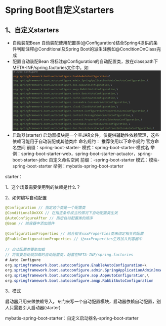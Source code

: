 # Spring Boot自定义starters

## 1、自定义starters

- 自动装配Bean
  自动装配使用配置类(@Configuration)结合Spring4提供的条件判断注释@Conditional及Spring Boot的派生注解如@ConditionOnClass完成
- 配置自动装配Bean
  将标注@Configuration的自动配置类，放在classpath下META-INF/spring.factories文件中，如
  ![](./images/2019-08-28_224723.png)
- 启动器(starter)
  启动器模块是一个空JAR文件，仅提供辅助性依赖管理，这些依赖可能用于自动装配或其他类库
  命名规约：
      推荐使用以下命令规约
      官方命名空间
         前缀：spring-boot-starter-
         模式：spring-boot-starter-模式名
         举例：spring-boot-starter-web，spring-boot-starter-actuator，spring-boot-starter-jdbc
      自定义命名空间
         前缀：-spring-boot-starter
         模式：模块-spring-boot-starter
         举例：mybatis-spring-boot-starter

starter：

1、这个场景需要使用到的依赖是什么？

2、如何编写自动配置

```java
@Configuration // 指定这个类是一个配置类
@ConditionalOnXXX // 在指定条件成立的情况下自动配置类生效
@AutoConfigureAfter // 指定自动配置类的顺序
@Bean // 给容器中添加组件

@ConfigurationProperties // 结合相关xxxProperties类来绑定相关的配置
@EnableConfigurationProperties // 让xxxProperties生效加入到容器中

// 自动配置类要能加载
// 将需要启动就加载的自动配置类，配置在META-INF/spring.factories
# Auto Configure
org.springframework.boot.autoconfigure.EnableAutoConfiguration=\
org.springframework.boot.autoconfigure.admin.SpringApplicationAdminJmxAutoConfiguration,\
org.springframework.boot.autoconfigure.aop.AopAutoConfiguration,\
org.springframework.boot.autoconfigure.amqp.RabbitAutoConfiguration
```

3、模式

启动器只用来做依赖导入，专门来写一个自动配置模块，启动器依赖自动配置，别人只需要引入启动器(starter)

mybatis-spring-boot-starter：自定义启动器名-spring-boot-starter

## 